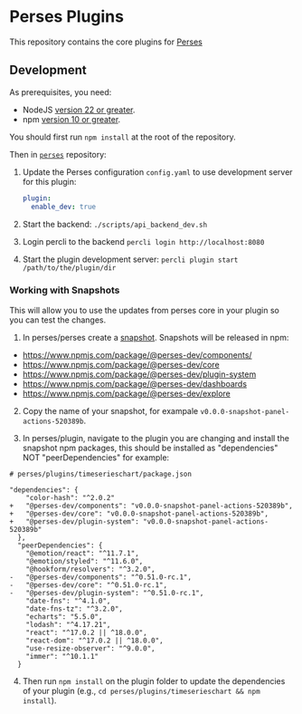 # Perses Plugins

This repository contains the core plugins for [Perses](https://github.com/perses/perses)

## Development

As prerequisites, you need:

- NodeJS [version 22 or greater](https://nodejs.org/).
- npm [version 10 or greater](https://www.npmjs.com/).

You should first run `npm install` at the root of the repository.

Then in [`perses`](https://github.com/perses/perses) repository:

1. Update the Perses configuration `config.yaml` to use development server for this plugin:

   ```yaml
   plugin:
     enable_dev: true
   ```

2. Start the backend: `./scripts/api_backend_dev.sh`
3. Login percli to the backend `percli login http://localhost:8080`
4. Start the plugin development server: `percli plugin start /path/to/the/plugin/dir`

### Working with Snapshots

This will allow you to use the updates from perses core in your plugin so you can test the changes.

1. In perses/perses create a [snapshot](https://github.com/perses/perses/blob/30758a963337564ab58c78646a1134e51d74e146/RELEASE.md?plain=1#L109-L146). Snapshots will be released in npm:
- https://www.npmjs.com/package/@perses-dev/components/
- https://www.npmjs.com/package/@perses-dev/core
- https://www.npmjs.com/package/@perses-dev/plugin-system
- https://www.npmjs.com/package/@perses-dev/dashboards
- https://www.npmjs.com/package/@perses-dev/explore

2. Copy the name of your snapshot, for exampale `v0.0.0-snapshot-panel-actions-520389b`.

3. In perses/plugin, navigate to the plugin you are changing and install the snapshot npm packages, this should be installed as "dependencies" NOT "peerDependencies" for example:

```
# perses/plugins/timeserieschart/package.json

"dependencies": {
    "color-hash": "^2.0.2"
+   "@perses-dev/components": "v0.0.0-snapshot-panel-actions-520389b",
+   "@perses-dev/core": "v0.0.0-snapshot-panel-actions-520389b",
+   "@perses-dev/plugin-system": "v0.0.0-snapshot-panel-actions-520389b"
  },
  "peerDependencies": {
    "@emotion/react": "^11.7.1",
    "@emotion/styled": "^11.6.0",
    "@hookform/resolvers": "^3.2.0",
-   "@perses-dev/components": "^0.51.0-rc.1",
-   "@perses-dev/core": "^0.51.0-rc.1",
-   "@perses-dev/plugin-system": "^0.51.0-rc.1",
    "date-fns": "^4.1.0",
    "date-fns-tz": "^3.2.0",
    "echarts": "5.5.0",
    "lodash": "^4.17.21",
    "react": "^17.0.2 || ^18.0.0",
    "react-dom": "^17.0.2 || ^18.0.0",
    "use-resize-observer": "^9.0.0",
    "immer": "^10.1.1"
  }
```

4. Then run `npm install` on the plugin folder to update the dependencies of your plugin (e.g., `cd perses/plugins/timeserieschart && npm install`).

